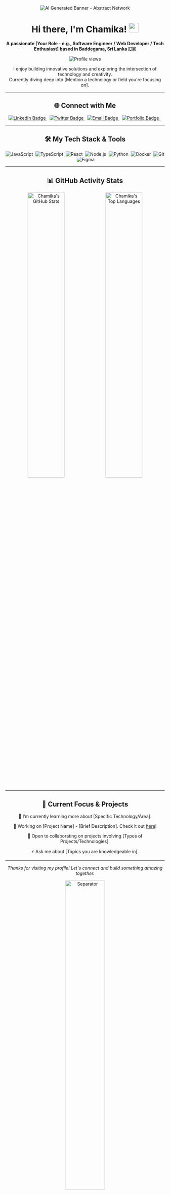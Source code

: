 <div align="center">

  <img src="https://image.pollinations.ai/prompt/Abstract%203D%20plexus%20network%20connections%20with%20glowing%20nodes%20on%20a%20deep%20teal%20and%20purple%20gradient%20background%2C%20clean%20minimalist%20design%2C%20technology%20concept?width=1080&height=300&nologo=true" alt="AI Generated Banner - Abstract Network"/>
  
  <h1>
    Hi there, I'm Chamika! <img src="https://media.giphy.com/media/hvRJCLFzcasrR4ia7z/giphy.gif" width="30px"/>
  </h1>

  <p>
    <strong>A passionate [Your Role - e.g., Software Engineer / Web Developer / Tech Enthusiast] based in Baddegama, Sri Lanka 🇱🇰</strong>
  </p>

  <p>
    <img src="https://komarev.com/ghpvc/?username=chamika1&label=PROFILE+VIEWS&color=blueviolet&style=for-the-badge" alt="Profile views"/>
  </p>

  <p>
    I enjoy building innovative solutions and exploring the intersection of technology and creativity. <br/> Currently diving deep into [Mention a technology or field you're focusing on].
  </p>

</div>

---

<h2 align="center">🌐 Connect with Me</h2>

<p align="center">
  <a href="[YOUR_LINKEDIN_URL]" target="_blank">
    <img src="https://img.shields.io/badge/LinkedIn-0A66C2?style=for-the-badge&logo=linkedin&logoColor=white" alt="LinkedIn Badge"/>
  </a>&nbsp;
  <a href="[YOUR_TWITTER_URL]" target="_blank">
    <img src="https://img.shields.io/badge/Twitter-1DA1F2?style=for-the-badge&logo=twitter&logoColor=white" alt="Twitter Badge"/>
  </a>&nbsp;
  <a href="mailto:[YOUR_EMAIL_ADDRESS]" target="_blank">
    <img src="https://img.shields.io/badge/Email-D14836?style=for-the-badge&logo=gmail&logoColor=white" alt="Email Badge"/>
  </a>&nbsp;
  <a href="[YOUR_PORTFOLIO_OR_WEBSITE_URL]" target="_blank">
    <img src="https://img.shields.io/badge/Portfolio-343A40?style=for-the-badge&logo=firefoxbrowser&logoColor=white" alt="Portfolio Badge"/>
  </a>&nbsp;
  </p>

---

<h2 align="center">🛠️ My Tech Stack & Tools</h2>

<p align="center">
  <img src="https://img.shields.io/badge/JavaScript-F7DF1E?style=for-the-badge&logo=javascript&logoColor=black" alt="JavaScript"/>&nbsp;
  <img src="https://img.shields.io/badge/TypeScript-3178C6?style=for-the-badge&logo=typescript&logoColor=white" alt="TypeScript"/>&nbsp;
  <img src="https://img.shields.io/badge/React-61DAFB?style=for-the-badge&logo=react&logoColor=black" alt="React"/>&nbsp;
  <img src="https://img.shields.io/badge/Node.js-339933?style=for-the-badge&logo=nodedotjs&logoColor=white" alt="Node.js"/>&nbsp;
  <img src="https://img.shields.io/badge/Python-3776AB?style=for-the-badge&logo=python&logoColor=white" alt="Python"/>&nbsp;
  <img src="https://img.shields.io/badge/Docker-2496ED?style=for-the-badge&logo=docker&logoColor=white" alt="Docker"/>&nbsp;
  <img src="https://img.shields.io/badge/Git-F05032?style=for-the-badge&logo=git&logoColor=white" alt="Git"/>&nbsp;
  <img src="https://img.shields.io/badge/Figma-F24E1E?style=for-the-badge&logo=figma&logoColor=white" alt="Figma"/>&nbsp;
  </p>

---

<h2 align="center">📊 GitHub Activity Stats</h2>

<div align="center">

<img src="https://github-readme-stats.vercel.app/api?username=chamika1&show_icons=true&theme=radical&hide_border=true&count_private=true&include_all_commits=true" alt="Chamika's GitHub Stats" width="48%"/>

<img src="https://github-readme-stats.vercel.app/api/top-langs/?username=chamika1&layout=compact&theme=radical&hide_border=true&count_private=true&include_all_commits=true" alt="Chamika's Top Languages" width="48%"/>

</div>

---

<h2 align="center">🚀 Current Focus & Projects</h2>

<div align="center">

<p>🌱 I’m currently learning more about [Specific Technology/Area].</p>
<p>🔭 Working on [Project Name] - [Brief Description]. Check it out <a href="[Link to Project Repo]">here</a>!</p>
<p>👯 Open to collaborating on projects involving [Types of Projects/Technologies].</p>
<p>⚡ Ask me about [Topics you are knowledgeable in].</p>

</div>

---

<p align="center">
  <em>Thanks for visiting my profile! Let's connect and build something amazing together.</em>
</p>

<div align="center">
  <img src="[URL_TO_A_SMALL_SEPARATOR_IMAGE_OR_GIF]" alt="Separator" width="50%"/>
</div>
